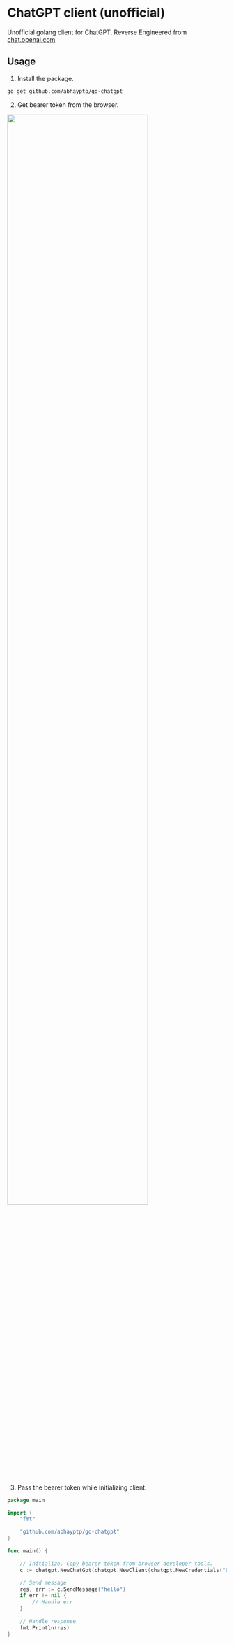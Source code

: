 # ChatGPT client (unofficial)

Unofficial golang client for ChatGPT. Reverse Engineered from [chat.openai.com](https://chat.openai.com)

## Usage

1. Install the package.
```bash
go get github.com/abhayptp/go-chatgpt
```

2. Get bearer token from the browser.

<img src="https://user-images.githubusercontent.com/22256898/205469104-d99b6a6a-18d2-4fea-9a58-6936d3be6479.png" width=80%>


3. Pass the bearer token while initializing client.

```go
package main

import (
	"fmt"

	"github.com/abhayptp/go-chatgpt"
)

func main() {

	// Initialize. Copy bearer-token from browser developer tools.
	c := chatgpt.NewChatGpt(chatgpt.NewClient(chatgpt.NewCredentials("Bearer <Bearer-Token>")))

	// Send message
	res, err := c.SendMessage("hello")
	if err != nil {
		// Handle err
	}

	// Handle response
	fmt.Println(res)
}
```
